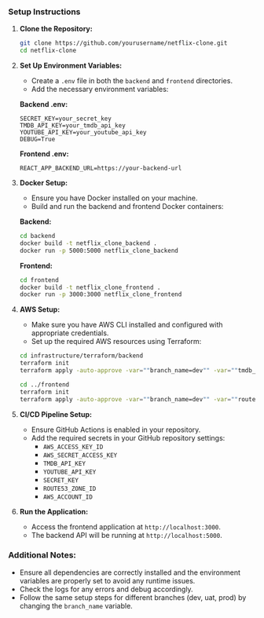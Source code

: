 ### Setup Instructions

1. **Clone the Repository:**
   ```bash
   git clone https://github.com/yourusername/netflix-clone.git
   cd netflix-clone
   ```

2. **Set Up Environment Variables:**
   - Create a `.env` file in both the `backend` and `frontend` directories.
   - Add the necessary environment variables:

   **Backend .env:**
   ```plaintext
   SECRET_KEY=your_secret_key
   TMDB_API_KEY=your_tmdb_api_key
   YOUTUBE_API_KEY=your_youtube_api_key
   DEBUG=True
   ```

   **Frontend .env:**
   ```plaintext
   REACT_APP_BACKEND_URL=https://your-backend-url
   ```

3. **Docker Setup:**
   - Ensure you have Docker installed on your machine.
   - Build and run the backend and frontend Docker containers:

   **Backend:**
   ```bash
   cd backend
   docker build -t netflix_clone_backend .
   docker run -p 5000:5000 netflix_clone_backend
   ```

   **Frontend:**
   ```bash
   cd frontend
   docker build -t netflix_clone_frontend .
   docker run -p 3000:3000 netflix_clone_frontend
   ```

4. **AWS Setup:**
   - Make sure you have AWS CLI installed and configured with appropriate credentials.
   - Set up the required AWS resources using Terraform:

   ```bash
   cd infrastructure/terraform/backend
   terraform init
   terraform apply -auto-approve -var=""branch_name=dev"" -var=""tmdb_api_key=your_tmdb_api_key"" -var=""youtube_api_key=your_youtube_api_key"" -var=""secret_key=your_secret_key"" -var=""route53_zone_id=your_route53_zone_id""

   cd ../frontend
   terraform init
   terraform apply -auto-approve -var=""branch_name=dev"" -var=""route53_zone_id=your_route53_zone_id""
   ```

5. **CI/CD Pipeline Setup:**
   - Ensure GitHub Actions is enabled in your repository.
   - Add the required secrets in your GitHub repository settings:
     - `AWS_ACCESS_KEY_ID`
     - `AWS_SECRET_ACCESS_KEY`
     - `TMDB_API_KEY`
     - `YOUTUBE_API_KEY`
     - `SECRET_KEY`
     - `ROUTE53_ZONE_ID`
     - `AWS_ACCOUNT_ID`

6. **Run the Application:**
   - Access the frontend application at `http://localhost:3000`.
   - The backend API will be running at `http://localhost:5000`.

### Additional Notes:
- Ensure all dependencies are correctly installed and the environment variables are properly set to avoid any runtime issues.
- Check the logs for any errors and debug accordingly.
- Follow the same setup steps for different branches (dev, uat, prod) by changing the `branch_name` variable.